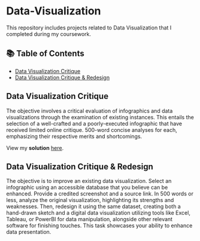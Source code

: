 # Data-Visualization

This repository includes projects related to Data Visualization that I completed during my coursework. 

## 📚 Table of Contents
- [Data Visualization Critique](#data-visualization-critique)
- [Data Visualization Critique & Redesign](#data-visualization-critique--redesign)

## Data Visualization Critique
The objective involves a critical evaluation of infographics and data visualizations through the examination of existing instances. This entails the selection of a well-crafted and a poorly-executed infographic that have received limited online critique. 500-word concise analyses for each, emphasizing their respective merits and shortcomings. 

View my **solution** [here](Data%20Visualization%20Critique%20%26%20Redesign/Data%20Viz%20Redesign%20-%20Aniqa%20Riasat.pdf).

## Data Visualization Critique & Redesign 
The objective is to improve an existing data visualization. Select an infographic using an accessible database that you believe can be enhanced. Provide a credited screenshot and a source link. In 500 words or less, analyze the original visualization, highlighting its strengths and weaknesses. Then, redesign it using the same dataset, creating both a hand-drawn sketch and a digital data visualization utilizing tools like Excel, Tableau, or PowerBI for data manipulation, alongside other relevant software for finishing touches. This task showcases your ability to enhance data presentation.
